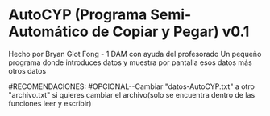 # AutoCYP (Programa Semi-Automático de Copiar y Pegar) v0.1
Hecho por Bryan Glot Fong - 1 DAM con ayuda del profesorado
Un pequeño programa donde introduces datos y muestra por pantalla esos datos más otros datos

#RECOMENDACIONES:
#OPCIONAL--Cambiar "datos-AutoCYP.txt" a otro "archivo.txt" si quieres cambiar el archivo(solo se encuentra dentro de las funciones leer y escribir)

